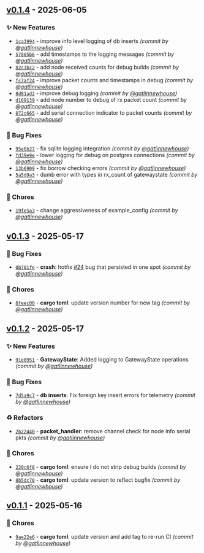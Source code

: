

## [v0.1.4] - 2025-06-05
### :sparkles: New Features
- [`1ca3994`](https://github.com/coffee-and-telesense/meshtastic-telemetry-daemon-rs/commit/1ca3994197ea5bc3c4e78e519dd1604738440435) - improve info level logging of db inserts *(commit by [@gatlinnewhouse](https://github.com/gatlinnewhouse))*
- [`57805b6`](https://github.com/coffee-and-telesense/meshtastic-telemetry-daemon-rs/commit/57805b68646904656698b401fca29a4f019b05f2) - add timestamps to the logging messages *(commit by [@gatlinnewhouse](https://github.com/gatlinnewhouse))*
- [`82c3bc2`](https://github.com/coffee-and-telesense/meshtastic-telemetry-daemon-rs/commit/82c3bc2d1b290126908ae3e4eddc1665e6dd42a1) - add node received counts for debug builds *(commit by [@gatlinnewhouse](https://github.com/gatlinnewhouse))*
- [`fc7af24`](https://github.com/coffee-and-telesense/meshtastic-telemetry-daemon-rs/commit/fc7af24dd10100250953c69b1b042085d820fb17) - improve packet counts and timestamps in debug *(commit by [@gatlinnewhouse](https://github.com/gatlinnewhouse))*
- [`8d81ad2`](https://github.com/coffee-and-telesense/meshtastic-telemetry-daemon-rs/commit/8d81ad29a277bcd562116c39186431a52605c5ed) - improve debug logging *(commit by [@gatlinnewhouse](https://github.com/gatlinnewhouse))*
- [`d169139`](https://github.com/coffee-and-telesense/meshtastic-telemetry-daemon-rs/commit/d1691392123df39fcb4be325734697e70a4ccf93) - add node number to debug of rx packet count *(commit by [@gatlinnewhouse](https://github.com/gatlinnewhouse))*
- [`872c665`](https://github.com/coffee-and-telesense/meshtastic-telemetry-daemon-rs/commit/872c665e25d5b546ceb31283299871aaa5c4c878) - add serial connection indicator to packet counts *(commit by [@gatlinnewhouse](https://github.com/gatlinnewhouse))*

### :bug: Bug Fixes
- [`95e6b27`](https://github.com/coffee-and-telesense/meshtastic-telemetry-daemon-rs/commit/95e6b27c7644ed5a86e0c919f121940ded06d1a1) - fix sqlite logging integration *(commit by [@gatlinnewhouse](https://github.com/gatlinnewhouse))*
- [`fd39e9e`](https://github.com/coffee-and-telesense/meshtastic-telemetry-daemon-rs/commit/fd39e9e345684aab6ec725556465e5c2069f4d8e) - lower logging for debug on postgres connections *(commit by [@gatlinnewhouse](https://github.com/gatlinnewhouse))*
- [`13b6909`](https://github.com/coffee-and-telesense/meshtastic-telemetry-daemon-rs/commit/13b6909ce10f3b42d2e26bc4636b9c253faac84a) - fix borrow checking errors *(commit by [@gatlinnewhouse](https://github.com/gatlinnewhouse))*
- [`5a5d9a3`](https://github.com/coffee-and-telesense/meshtastic-telemetry-daemon-rs/commit/5a5d9a352508b6cff8adddffa244fdaf4b8057a4) - dumb error with types in rx_count of gatewaystate *(commit by [@gatlinnewhouse](https://github.com/gatlinnewhouse))*

### :wrench: Chores
- [`19fe5a3`](https://github.com/coffee-and-telesense/meshtastic-telemetry-daemon-rs/commit/19fe5a30c3e85e8447bbf27306e383745c51d684) - change aggressiveness of example_config *(commit by [@gatlinnewhouse](https://github.com/gatlinnewhouse))*


## [v0.1.3] - 2025-05-17
### :bug: Bug Fixes
- [`0b701fe`](https://github.com/coffee-and-telesense/meshtastic-telemetry-daemon-rs/commit/0b701fe5408dd6d45a137d4d486c9212ff1d9aea) - **crash**: hotfix [#24](https://github.com/coffee-and-telesense/meshtastic-telemetry-daemon-rs/pull/24) bug that persisted in one spot *(commit by [@gatlinnewhouse](https://github.com/gatlinnewhouse))*

### :wrench: Chores
- [`8feec00`](https://github.com/coffee-and-telesense/meshtastic-telemetry-daemon-rs/commit/8feec0029707cdbfe169baba5347960c8a5b46f2) - **cargo toml**: update version number for new tag *(commit by [@gatlinnewhouse](https://github.com/gatlinnewhouse))*


## [v0.1.2] - 2025-05-17
### :sparkles: New Features
- [`91e8951`](https://github.com/coffee-and-telesense/meshtastic-telemetry-daemon-rs/commit/91e8951bbb821b5ca2f36872b476d98c6bfe6b83) - **GatewayState**: Added logging to GatewayState operations *(commit by [@gatlinnewhouse](https://github.com/gatlinnewhouse))*

### :bug: Bug Fixes
- [`7d5a9c7`](https://github.com/coffee-and-telesense/meshtastic-telemetry-daemon-rs/commit/7d5a9c7d8a359c85fdbe5727444cc1ece2a2c59c) - **db inserts**: Fix foreign key insert errors for telemetry *(commit by [@gatlinnewhouse](https://github.com/gatlinnewhouse))*

### :recycle: Refactors
- [`2b22440`](https://github.com/coffee-and-telesense/meshtastic-telemetry-daemon-rs/commit/2b224402e3a37b8209e8e01d7e3865ac49489e77) - **packet_handler**: remove channel check for node info serial pkts *(commit by [@gatlinnewhouse](https://github.com/gatlinnewhouse))*

### :wrench: Chores
- [`220c6f8`](https://github.com/coffee-and-telesense/meshtastic-telemetry-daemon-rs/commit/220c6f8bd77385a6b401ebf51cea3a2a9affda2a) - **cargo toml**: ensure I do not strip debug builds *(commit by [@gatlinnewhouse](https://github.com/gatlinnewhouse))*
- [`8b5dc70`](https://github.com/coffee-and-telesense/meshtastic-telemetry-daemon-rs/commit/8b5dc70372cd4d6ada107e86622ace2f5ae93a1e) - **cargo toml**: update version to reflect bugfix *(commit by [@gatlinnewhouse](https://github.com/gatlinnewhouse))*


## [v0.1.1] - 2025-05-16
### :wrench: Chores
- [`9ae22e6`](https://github.com/coffee-and-telesense/meshtastic-telemetry-daemon-rs/commit/9ae22e6f1a2c5f0c4093c31e0539bafc409bfc47) - **cargo toml**: update version and add tag to re-run CI *(commit by [@gatlinnewhouse](https://github.com/gatlinnewhouse))*

[v0.1.1]: https://github.com/coffee-and-telesense/meshtastic-telemetry-daemon-rs/compare/v0.1.0...v0.1.1
[v0.1.2]: https://github.com/coffee-and-telesense/meshtastic-telemetry-daemon-rs/compare/v0.1.1...v0.1.2
[v0.1.3]: https://github.com/coffee-and-telesense/meshtastic-telemetry-daemon-rs/compare/v0.1.2...v0.1.3
[v0.1.4]: https://github.com/coffee-and-telesense/meshtastic-telemetry-daemon-rs/compare/v0.1.3...v0.1.4

